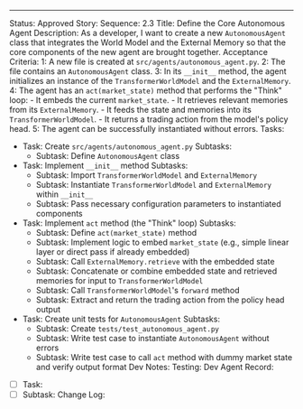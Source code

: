 ---
Status: Approved
Story:
  Sequence: 2.3
  Title: Define the Core Autonomous Agent
  Description: As a developer, I want to create a new `AutonomousAgent` class that integrates the World Model and the External Memory so that the core components of the new agent are brought together.
Acceptance Criteria:
  1: A new file is created at `src/agents/autonomous_agent.py`.
  2: The file contains an `AutonomousAgent` class.
  3: In its `__init__` method, the agent initializes an instance of the `TransformerWorldModel` and the `ExternalMemory`.
  4: The agent has an `act(market_state)` method that performs the "Think" loop:
    - It embeds the current `market_state`.
    - It retrieves relevant memories from its `ExternalMemory`.
    - It feeds the state and memories into its `TransformerWorldModel`.
    - It returns a trading action from the model's policy head.
  5: The agent can be successfully instantiated without errors.
Tasks:
  - Task: Create `src/agents/autonomous_agent.py`
    Subtasks:
      - Subtask: Define `AutonomousAgent` class
  - Task: Implement `__init__` method
    Subtasks:
      - Subtask: Import `TransformerWorldModel` and `ExternalMemory`
      - Subtask: Instantiate `TransformerWorldModel` and `ExternalMemory` within `__init__`
      - Subtask: Pass necessary configuration parameters to instantiated components
  - Task: Implement `act` method (the "Think" loop)
    Subtasks:
      - Subtask: Define `act(market_state)` method
      - Subtask: Implement logic to embed `market_state` (e.g., simple linear layer or direct pass if already embedded)
      - Subtask: Call `ExternalMemory.retrieve` with the embedded state
      - Subtask: Concatenate or combine embedded state and retrieved memories for input to `TransformerWorldModel`
      - Subtask: Call `TransformerWorldModel`'s `forward` method
      - Subtask: Extract and return the trading action from the policy head output
  - Task: Create unit tests for `AutonomousAgent`
    Subtasks:
      - Subtask: Create `tests/test_autonomous_agent.py`
      - Subtask: Write test case to instantiate `AutonomousAgent` without errors
      - Subtask: Write test case to call `act` method with dummy market state and verify output format
Dev Notes:
Testing:
Dev Agent Record:
  - [ ] Task:
  - [ ] Subtask:
Change Log: